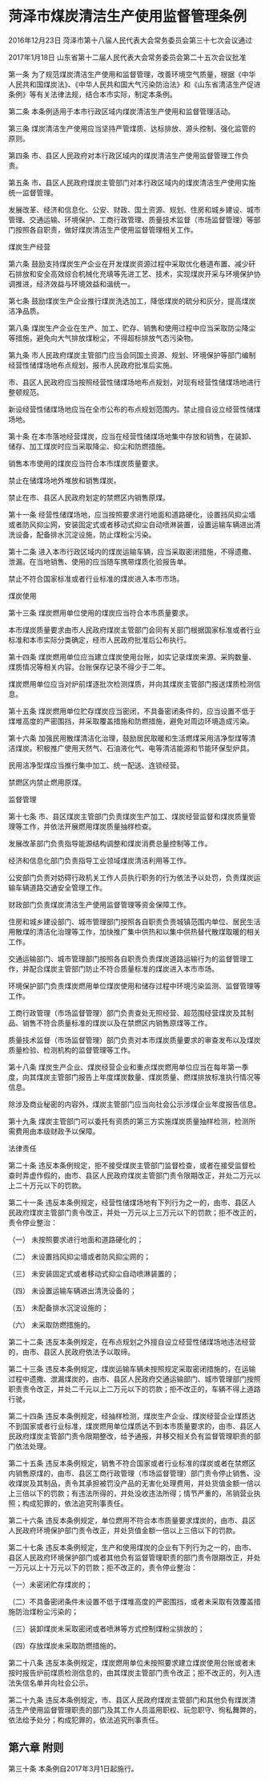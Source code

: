 # 菏泽市煤炭清洁生产使用监督管理条例

2016年12月23日 菏泽市第十八届人民代表大会常务委员会第三十七次会议通过

2017年1月18日 山东省第十二届人民代表大会常务委员会第二十五次会议批准

<!-- INFO END -->

第一条 为了规范煤炭清洁生产使用和监督管理，改善环境空气质量，根据《中华人民共和国煤炭法》、《中华人民共和国大气污染防治法》和《山东省清洁生产促进条例》等有关法律法规，结合本市实际，制定本条例。

第二条 本条例适用于本市行政区域内煤炭清洁生产使用和监督管理活动。

第三条 煤炭清洁生产使用应当坚持严管煤质、达标排放、源头控制、强化监管的原则。

第四条 市、县区人民政府对本行政区域内的煤炭清洁生产使用监督管理工作负责。

第五条 市、县区人民政府煤炭主管部门对本行政区域内的煤炭清洁生产使用实施统一监督管理。

发展改革、经济和信息化、公安、财政、国土资源、规划、住房和城乡建设、城市管理、交通运输、环境保护、工商行政管理、质量技术监督（市场监督管理）等部门按照各自职责，做好煤炭清洁生产使用监督管理相关工作。

煤炭生产经营

第六条 鼓励支持煤炭生产企业在开发煤炭资源过程中采取优化巷道布置、减少矸石排放和安全高效综合机械化充填等先进工艺、技术，实现煤炭开采与环境保护协调推进，经济效益与环境效益和谐统一。

第七条 鼓励煤炭生产企业推行煤炭洗选加工，降低煤炭的硫分和灰分，提高煤炭洁净品质。

第八条 煤炭生产企业在生产、加工、贮存、销售和使用过程中应当采取防尘降尘等措施，避免向大气排放煤粉尘，不得超标排放气态污染物。

第九条 市人民政府煤炭主管部门应当会同国土资源、规划、环境保护等部门编制经营性储煤场地布点规划，报市人民政府批准后实施。

市、县区人民政府应当按照经营性储煤场地布点规划，对现有经营性储煤场地进行整顿规范。

新设经营性储煤场地应当在全市公布的布点规划范围内。禁止擅自设立经营性储煤场地。

第十条 在本市落地经营煤炭，应当在经营性储煤场地集中存放和销售，在装卸、储存、加工煤炭时应当采取降尘、抑尘和防燃措施。

销售本市使用的煤炭应当符合本市煤炭质量要求。

禁止在储煤场地外堆放和销售煤炭。

禁止在市、县区人民政府划定的禁燃区内销售原煤。

第十一条 经营性储煤场地，应当按照要求进行地面和道路硬化，设置挡风抑尘墙或者防风抑尘网，安装固定式或者移动式抑尘自动喷淋装置，设置运输车辆进出清洗设备，配备排水沉淀设施，防止煤粉尘污染。

第十二条 进入本市行政区域内的煤炭运输车辆，应当采取密闭措施，不得遗撒、泄漏。在当地销售、使用的应当随车携带煤质化验报告单。

禁止不符合国家标准或者行业标准的煤炭进入本市市场。

煤炭使用

第十三条 煤炭燃用单位使用的煤炭应当符合本市质量要求。

本市煤炭质量要求由市人民政府煤炭主管部门会同有关部门根据国家标准或者行业标准和本市实际分类确定，经市人民政府批准后公布执行。

第十四条 煤炭燃用单位应当建立煤炭使用台账，如实记录煤炭来源、采购数量、煤质情况等相关内容。台账保存记录不得少于二年。

煤炭燃用单位应当对炉前煤逐批次检测煤质，并向其煤炭主管部门报送煤质检测信息。

第十五条 煤炭燃用单位贮存煤炭应当密闭，不具备密闭条件的，应当设置不低于煤堆高度的严密围挡，并采取覆盖措施和防燃措施，避免对周边环境造成污染。

第十六条 加强民用散煤清洁化治理，鼓励居民取暖和生活燃煤采用洁净型煤等清洁煤炭。积极推广使用天然气、石油液化气、电等清洁能源和节能环保型炉具。

民用洁净型煤应当推行集中加工、统一配送、连锁经营。

禁燃区内禁止燃用原煤。

监督管理

第十七条 市、县区煤炭主管部门负责煤炭生产加工、煤炭经营监督和煤炭质量管理等工作，并依法开展燃用煤炭质量抽样检查。

发展改革部门负责指导能源结构调整和煤炭消费总量控制等工作。

经济和信息化部门负责指导工业领域煤炭清洁利用等工作。

公安部门负责对妨碍行政机关工作人员执行职务的行为依法予以处罚，负责煤炭运输车辆道路交通安全管理工作。

财政部门负责煤炭清洁生产使用监督管理等资金保障工作。

住房和城乡建设部门、城市管理部门按照各自职责负责城镇范围内单位、居民生活用散煤的清洁化治理等工作，加快推广集中供热和以集中供热替代散煤取暖的相关工作。

交通运输部门、城市管理部门按照各自职责负责煤炭道路运输行为的监督管理工作，并配合煤炭主管部门防止不符合质量标准的煤炭进入本市市场。

环境保护部门负责煤炭燃用单位煤炭使用和储存过程中环境污染监测、监督管理等工作。

工商行政管理（市场监督管理）部门负责查处无照经营、超范围经营煤炭及其制品、销售不符合质量标准的煤炭以及在禁燃区内销售原煤等工作。

质量技术监督（市场监督管理）部门负责对本市煤炭质量要求的审查发布以及煤炭质量检验、检测机构的监督管理等工作。

第十八条 煤炭生产企业、煤炭经营企业和重点煤炭燃用单位应当在每年第一季度，向其煤炭主管部门报告上年度煤炭数量、煤炭质量、燃煤排放标准执行情况等信息。

除涉及商业秘密的内容外，煤炭主管部门应当向社会公示涉煤企业年度报告信息。

第十九条 煤炭主管部门可以委托有资质的第三方实施煤炭质量抽样检测，检测所需费用由本级财政予以保障。

法律责任

第二十条 违反本条例规定，拒不接受煤炭主管部门监督检查，或者在接受监督检查时弄虚作假的，由市、县区人民政府煤炭主管部门责令限期改正，并处二万元以上二十万元以下的罚款。

第二十一条 违反本条例规定，经营性储煤场地有下列行为之一的，由市、县区人民政府煤炭主管部门责令改正，并处一万元以上三万元以下的罚款；拒不改正的，责令停业整治：

（一） 未按照要求进行地面和道路硬化的；

（二） 未设置挡风抑尘墙或者防风抑尘网的；

（三） 未安装固定式或者移动式抑尘自动喷淋装置的；

（四） 未设置运输车辆进出清洗设备的；

（五） 未配备排水沉淀设施的；

（六） 未采取防燃措施的。

第二十二条 违反本条例规定，在布点规划之外擅自设立经营性储煤场地违法经营的，由市、县区人民政府依法予以取缔。

第二十三条 违反本条例规定，煤炭运输车辆未按照规定采取密闭措施的，在运输过程中遗撒、泄漏煤炭的，由市、县区人民政府交通运输部门、城市管理部门按照职责责令改正，并处二千元以上二万元以下的罚款；拒不改正的，车辆不得上道路行驶。

第二十四条 违反本条例规定，经抽样检测，煤炭生产企业、煤炭经营企业煤质达不到国家或者行业标准，煤炭燃用单位煤质达不到本市质量要求的，由市、县区人民政府煤炭主管部门责令限期整改，给予通报，并移交相关负有监督管理职责的部门依法处理。

第二十五条 违反本条例规定，销售不符合国家或者行业标准的煤炭或者在禁燃区内销售原煤的，由市、县区工商行政管理（市场监督管理）部门责令停止销售、没收煤炭及其制品，责令其承担被罚没产品的无害化处理费用，并处货值金额一倍以上三倍以下的罚款；有违法所得的，并处没收违法所得；情节严重的，吊销营业执照；构成犯罪的，依法追究刑事责任。

第二十六条 违反本条例规定，单位燃用不符合本市质量要求煤炭的，由市、县区人民政府环境保护部门责令改正，并处货值金额一倍以上三倍以下的罚款。

第二十七条 违反本条例规定，生产和使用煤炭的企业有下列行为之一的，由市、县区人民政府环境保护部门或者其他负有监督管理职责的部门责令限期改正，并处一万元以上十万元以下的罚款；拒不改正的，责令停业整治：

（一）未密闭贮存煤炭的；

（二）不具备密闭条件未设置不低于煤堆高度的严密围挡，或者未采取有效覆盖措施防治煤粉尘污染的；

（三）装卸煤炭未采取密闭或者喷淋等方式控制煤粉尘排放的；

（四）存放煤炭未采取防燃措施的。

第二十八条 违反本条例规定，煤炭燃用单位未按照要求建立煤炭使用台账或者未按时报告炉前煤质检测信息的，由其煤炭主管部门责令改正；拒不改正的，列入违法失信名单并向社会公示。

第二十九条 违反本条例规定，市、县区人民政府煤炭主管部门和其他负有煤炭清洁生产使用监督管理职责的部门及其工作人员滥用职权、玩忽职守、徇私舞弊的，依法给予处分；构成犯罪的，依法追究刑事责任。

## 第六章  附则

第三十条 本条例自2017年3月1日起施行。

